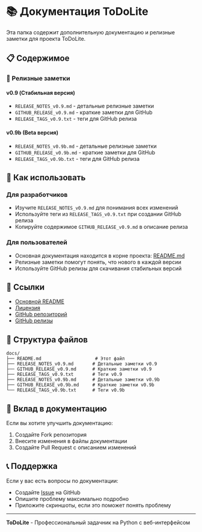 # 📚 Документация ToDoLite

Эта папка содержит дополнительную документацию и релизные заметки для проекта ToDoLite.

## 📋 Содержимое

### 🚀 Релизные заметки

#### v0.9 (Стабильная версия)
- `RELEASE_NOTES_v0.9.md` - детальные релизные заметки
- `GITHUB_RELEASE_v0.9.md` - краткие заметки для GitHub
- `RELEASE_TAGS_v0.9.txt` - теги для GitHub релиза

#### v0.9b (Beta версия)
- `RELEASE_NOTES_v0.9b.md` - детальные релизные заметки
- `GITHUB_RELEASE_v0.9b.md` - краткие заметки для GitHub
- `RELEASE_TAGS_v0.9b.txt` - теги для GitHub релиза

## 📖 Как использовать

### Для разработчиков
- Изучите `RELEASE_NOTES_v0.9.md` для понимания всех изменений
- Используйте теги из `RELEASE_TAGS_v0.9.txt` при создании GitHub релиза
- Копируйте содержимое `GITHUB_RELEASE_v0.9.md` в описание релиза

### Для пользователей
- Основная документация находится в корне проекта: [README.md](../README.md)
- Релизные заметки помогут понять, что нового в каждой версии
- Используйте GitHub релизы для скачивания стабильных версий

## 🔗 Ссылки

- [Основной README](../README.md)
- [Лицензия](../LICENSE)
- [GitHub репозиторий](https://github.com/kabzon93region/ToDoLite)
- [GitHub релизы](https://github.com/kabzon93region/ToDoLite/releases)

## 📝 Структура файлов

```
docs/
├── README.md                    # Этот файл
├── RELEASE_NOTES_v0.9.md       # Детальные заметки v0.9
├── GITHUB_RELEASE_v0.9.md      # Краткие заметки v0.9
├── RELEASE_TAGS_v0.9.txt       # Теги v0.9
├── RELEASE_NOTES_v0.9b.md      # Детальные заметки v0.9b
├── GITHUB_RELEASE_v0.9b.md     # Краткие заметки v0.9b
└── RELEASE_TAGS_v0.9b.txt      # Теги v0.9b
```

## 🤝 Вклад в документацию

Если вы хотите улучшить документацию:

1. Создайте Fork репозитория
2. Внесите изменения в файлы документации
3. Создайте Pull Request с описанием изменений

## 📞 Поддержка

Если у вас есть вопросы по документации:
- Создайте [Issue](https://github.com/kabzon93region/ToDoLite/issues) на GitHub
- Опишите проблему максимально подробно
- Приложите скриншоты, если это поможет понять проблему

---

**ToDoLite** - Профессиональный задачник на Python с веб-интерфейсом
